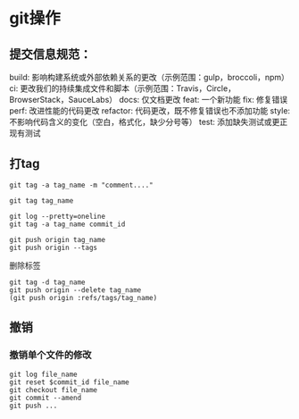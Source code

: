 


# git操作

## 

## 提交信息规范：

build: 影响构建系统或外部依赖关系的更改（示例范围：gulp，broccoli，npm）
ci: 更改我们的持续集成文件和脚本（示例范围：Travis，Circle，BrowserStack，SauceLabs）
docs: 仅文档更改
feat: 一个新功能
fix: 修复错误
perf: 改进性能的代码更改
refactor: 代码更改，既不修复错误也不添加功能
style: 不影响代码含义的变化（空白，格式化，缺少分号等）
test: 添加缺失测试或更正现有测试


## 打tag

```
git tag -a tag_name -m "comment...."

git tag tag_name

git log --pretty=oneline
git tag -a tag_name commit_id

git push origin tag_name
git push origin --tags
```

删除标签
 
```
git tag -d tag_name
git push origin --delete tag_name
(git push origin :refs/tags/tag_name)
```


## 撤销

### 撤销单个文件的修改

```
git log file_name
git reset $commit_id file_name
git checkout file_name
git commit --amend
git push ...
```